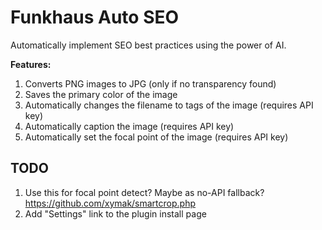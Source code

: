# Funkhaus Auto SEO

Automatically implement SEO best practices using the power of AI.

**Features:**

1. Converts PNG images to JPG (only if no transparency found)
1. Saves the primary color of the image
1. Automatically changes the filename to tags of the image (requires API key)
1. Automatically caption the image (requires API key)
1. Automatically set the focal point of the image (requires API key)

## TODO

1. Use this for focal point detect? Maybe as no-API fallback? https://github.com/xymak/smartcrop.php
1. Add "Settings" link to the plugin install page